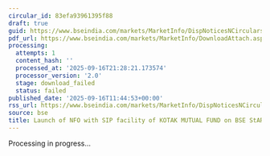 ```yaml
---
circular_id: 83efa93961395f88
draft: true
guid: https://www.bseindia.com/markets/MarketInfo/DispNoticesNCirculars.aspx?Noticeid={593599FA-F6F4-45B2-89CA-7A216F9AFDE4}&noticeno=20250916-45&dt=09/16/2025&icount=45&totcount=79&flag=0
pdf_url: https://www.bseindia.com/markets/MarketInfo/DownloadAttach.aspx?id=20250916-45&attachedId=
processing:
  attempts: 1
  content_hash: ''
  processed_at: '2025-09-16T21:28:21.173574'
  processor_version: '2.0'
  stage: download_failed
  status: failed
published_date: '2025-09-16T11:44:53+00:00'
rss_url: https://www.bseindia.com/markets/MarketInfo/DispNoticesNCirculars.aspx?Noticeid={593599FA-F6F4-45B2-89CA-7A216F9AFDE4}&noticeno=20250916-45&dt=09/16/2025&icount=45&totcount=79&flag=0
source: bse
title: Launch of NFO with SIP facility of KOTAK MUTUAL FUND on BSE StAR MF Platform
---
```


Processing in progress...